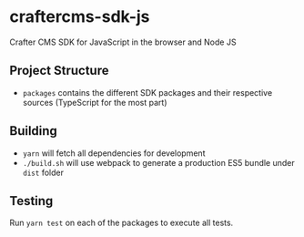 # craftercms-sdk-js
Crafter CMS SDK for JavaScript in the browser and Node JS

## Project Structure

- `packages` contains the different SDK packages and their respective sources (TypeScript for the most part)

## Building

- `yarn` will fetch all dependencies for development
- `./build.sh` will use webpack to generate a production ES5 bundle under `dist` folder

## Testing

Run `yarn test` on each of the packages to execute all tests.
